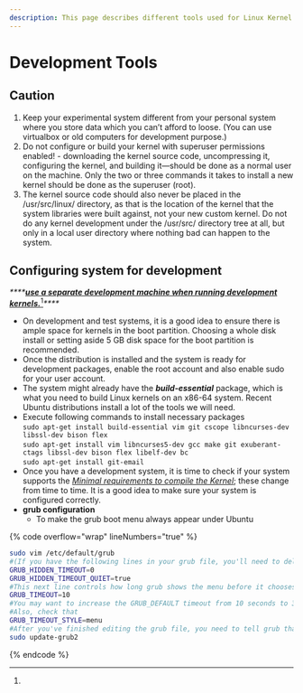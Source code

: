 ```yaml
---
description: This page describes different tools used for Linux Kernel Development
---
```


# Development Tools

## Caution

1. Keep your experimental system different from your personal system where you store data which you can’t afford to loose. (You can use virtualbox or old computers for development purpose.)
2. Do not configure or build your kernel with superuser permissions enabled! - downloading the kernel source code, uncompressing it, configuring the kernel, and building it—should be done as a normal user on the machine. Only the two or three commands it takes to install a new kernel should be done as the superuser (root).
3. The kernel source code should also never be placed in the /usr/src/linux/ directory, as that is the location of the kernel that the system libraries were built against, not your new custom kernel. Do not do any kernel development under the /usr/src/ directory tree at all, but only in a local user directory where nothing bad can happen to the system.

## Configuring system for development

_****_[_**use a separate development machine when running development kernels.**_](#user-content-fn-1)[^1]_****_

* On development and test systems, it is a good idea to ensure there is ample space for kernels in the boot partition. Choosing a whole disk install or setting aside 5 GB disk space for the boot partition is recommended.
* Once the distribution is installed and the system is ready for development packages, enable the root account and also enable sudo for your user account.&#x20;
* The system might already have the _**build-essential**_ package, which is what you need to build Linux kernels on an x86-64 system. Recent Ubuntu distributions install a lot of the tools we will need.
* Execute following commands to install necessary packages\
  `sudo apt-get install build-essential vim git cscope libncurses-dev libssl-dev bison flex`\
  `sudo apt-get install vim libncurses5-dev gcc make git exuberant-ctags libssl-dev bison flex libelf-dev bc`\
  `sudo apt-get install git-email`
* Once you have a development system, it is time to check if your system supports the [_Minimal requirements to compile the Kernel_](https://www.kernel.org/doc/html/latest/process/changes.html); these change from time to time. It is a good idea to make sure your system is configured correctly.
* **grub configuration**
  * To make the grub boot menu always appear under Ubuntu

{% code overflow="wrap" lineNumbers="true" %}
```bash
sudo vim /etc/default/grub 
#(If you have the following lines in your grub file, you'll need to delete them)
GRUB_HIDDEN_TIMEOUT=0
GRUB_HIDDEN_TIMEOUT_QUIET=true
#This next line controls how long grub shows the menu before it chooses the kernel at the top of the list (which is usually the most recent kernel):
GRUB_TIMEOUT=10
#You may want to increase the GRUB_DEFAULT timeout from 10 seconds to 30 seconds or more. I set it to 60 seconds.
#Also, check that
GRUB_TIMEOUT_STYLE=menu
#After you've finished editing the grub file, you need to tell grub that you made a change, so that can re-write some automatically generated files. Run this command:
sudo update-grub2
```
{% endcode %}



[^1]: 
